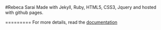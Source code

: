 #Rebeca Sarai
Made with Jekyll, Ruby, HTML5, CSS3, Jquery and hosted with github pages.

=========
For more details, read the [documentation](http://jekyllrb.com/)
